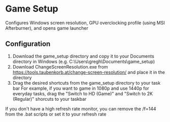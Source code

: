 # Game Setup
Configures Windows screen resolution, GPU overclocking profile (using MSI Afterburner), and opens game launcher

## Configuration
1. Download the game_setup directory and copy it to your Documents directory in Windows (e.g. C:\Users\gregh\Documents\game_setup)
2. Download ChangeScreenResolution.exe from https://tools.taubenkorb.at/change-screen-resolution/ and place it in the directory
3. Drag the desired shortcuts from the game_setup directory to your task bar
   For example, if you want to game in 1080p and use 1440p for everyday tasks, drag the "Switch to HD (Game)" and "Switch to 2K (Regular)" shorcuts to your taskbar

If you don't have a high refresh rate monitor, you can remove the /f=144 from the .bat scripts or set it to your refresh rate
